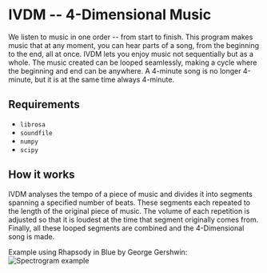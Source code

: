# IVDM -- 4-Dimensional Music

We listen to music in one order -- from start to finish. This program makes music that at any moment, you can hear parts of a song, from the beginning to the end, all at once. IVDM lets you enjoy music not sequentially but as a whole. The music created can be looped seamlessly, making a cycle where the beginning and end can be anywhere. A 4-minute song is no longer 4-minute, but it is at the same time always 4-minute.

## Requirements
- `librosa`
- `soundfile`
- `numpy`
- `scipy`


## How it works

IVDM analyses the tempo of a piece of music and divides it into segments spanning a specified number of beats. These segments each repeated to the length of the original piece of music. The volume of each repetition is adjusted so that it is loudest at the time that segment originally comes from. Finally, all these looped segments are combined and the 4-Dimensional song is made.

Example using Rhapsody in Blue by George Gershwin:
![Spectrogram example](./examples/rhaspody_in_blue_spectrogram.png)
